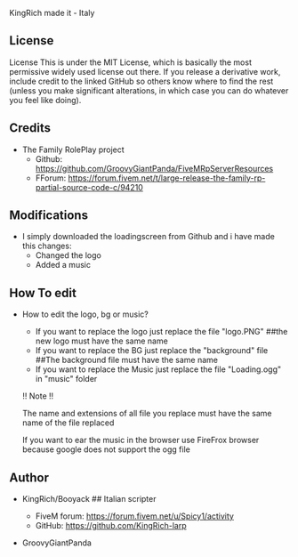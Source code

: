 KingRich made it - Italy

## License

License
This is under the MIT License, which is basically the most permissive widely used license out there. If you release a derivative work, include credit to the linked GitHub so others know where to find the rest (unless you make significant alterations, in which case you can do whatever you feel like doing).

## Credits

- The Family RolePlay project
    - Github: https://github.com/GroovyGiantPanda/FiveMRpServerResources
    - FForum: https://forum.fivem.net/t/large-release-the-family-rp-partial-source-code-c/94210

## Modifications

- I simply downloaded the loadingscreen from Github and i have made this changes:
    - Changed the logo
    - Added a music

## How To edit

- How to edit the logo, bg or music?
    - If you want to replace the logo just replace the file "logo.PNG" ##the new logo must have the same name
    - If you want to replace the BG just replace the "background" file ##The background file must have the same name
    - If you want to replace the Music just replace the file "Loading.ogg" in "music" folder

    !! Note !!

    The name and extensions of all file you replace must have the same name of the file replaced

    If you want to ear the music in the browser use FireFrox browser because google does not support the ogg file

## Author

- KingRich/Booyack                      ## Italian scripter
    - FiveM forum: https://forum.fivem.net/u/Spicy1/activity
    - GitHub:      https://github.com/KingRich-larp

- GroovyGiantPanda